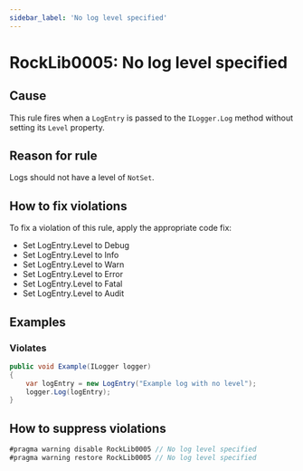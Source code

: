 ```yaml
---
sidebar_label: 'No log level specified'
---
```


# RockLib0005: No log level specified

## Cause

This rule fires when a `LogEntry` is passed to the `ILogger.Log` method without setting its `Level` property.

## Reason for rule

Logs should not have a level of `NotSet`.

## How to fix violations

To fix a violation of this rule, apply the appropriate code fix:

- Set LogEntry.Level to Debug
- Set LogEntry.Level to Info
- Set LogEntry.Level to Warn
- Set LogEntry.Level to Error
- Set LogEntry.Level to Fatal
- Set LogEntry.Level to Audit

## Examples

### Violates

```csharp
public void Example(ILogger logger)
{
    var logEntry = new LogEntry("Example log with no level");
    logger.Log(logEntry);
}
```

## How to suppress violations

```csharp
#pragma warning disable RockLib0005 // No log level specified
#pragma warning restore RockLib0005 // No log level specified
```
